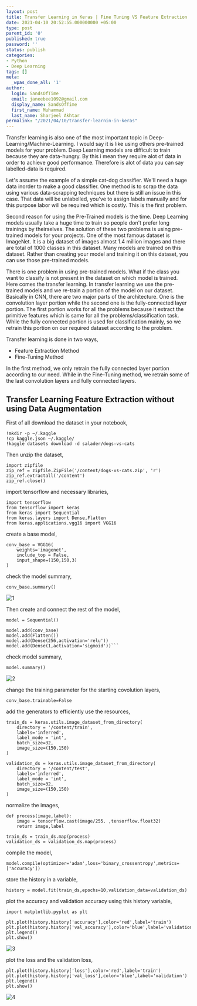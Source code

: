 ```yaml
---
layout: post
title: Transfer Learning in Keras | Fine Tuning VS Feature Extraction
date: 2021-04-10 20:52:55.000000000 +05:00
type: post
parent_id: '0'
published: true
password: ''
status: publish
categories:
- Python
- Deep Learning
tags: []
meta:
  _wpas_done_all: '1'
author:
  login: SandsOfTime
  email: janeebee1092@gmail.com
  display_name: SandsOfTime
  first_name: Muhammad
  last_name: Sharjeel Akhtar
permalink: "/2021/04/10/transfer-learnin-in-keras"
---
```

Transfer learning is also one of the most important topic in Deep-Learning/Machine-Learning. I would say it is like using others pre-trained models for your problem. Deep Learning models are difficult to train because they are data-hungry. By this i mean they require alot of data in order to achieve good performance. Therefore is alot of data you can say labelled-data is required. 

Let's assume the example of a simple cat-dog classifier. We'll need a huge data inorder to make a good classifier. One method is to scrap the data using various data-scrapping techniques but there is still an issue in this case. That data will be unlabelled, you've to assign labels manually and for this purpose labor will be required which is costly. This is the first problem.

Second reason for using the Pre-Trained models is the time. Deep Learning models usually take a huge time to train so people don't prefer long trainings by theirselves. The solution of these two problems is using pre-trained models for your projects. One of the most famous dataset is ImageNet. It is a big dataset of images almost 1.4 million images and there are total of 1000 classes in this dataset. Many models are trained on this dataset. Rather than creating your model and training it on this dataset, you can use those pre-trained models.

There is one problem in using pre-trained models. What if the class you want to classify is not present in the dataset on which model is trained. Here comes the transfer learning. In transfer learning we use the pre-trained models and we re-train a portion of the model on our dataset. Basically in CNN, there are two major parts of the architecture. One is the convolution layer portion while the second one is the fully-connected layer portion. The first portion works for all the problems because it extract the primitive features which is same for all the problems/classification task. While the fully connected portion is used for classification mainly, so we retrain this portion on our required dataset according to the problem.

Transfer learning is done in two ways,

* Feature Extraction Method
* Fine-Tuning Method

In the first method, we only retrain the fully connected layer portion according to our need. While in the Fine-Tuning method, we retrain some of the last convolution layers and fully connected layers. 

## Transfer Learning Feature Extraction without using Data Augmentation

First of all download the dataset in your notebook,

```
!mkdir -p ~/.kaggle
!cp kaggle.json ~/.kaggle/
!kaggle datasets download -d salader/dogs-vs-cats
```

Then unzip the dataset,

```
import zipfile
zip_ref = zipfile.ZipFile('/content/dogs-vs-cats.zip', 'r')
zip_ref.extractall('/content')
zip_ref.close()
```

import tensorflow and necessary libraries,

```
import tensorflow
from tensorflow import keras
from keras import Sequential
from keras.layers import Dense,Flatten
from keras.applications.vgg16 import VGG16
```

create a base model,

```
conv_base = VGG16(
    weights='imagenet',
    include_top = False,
    input_shape=(150,150,3)
)
```

check the model summary,

```
conv_base.summary()
```


![1](/assets/images/clt/transfer-learning-in-keras/1.png)

Then create and connect the rest of the model,

```
model = Sequential()

model.add(conv_base)
model.add(Flatten())
model.add(Dense(256,activation='relu'))
model.add(Dense(1,activation='sigmoid'))```
```
check model summary,

```
model.summary()
```

![2](/assets/images/clt/transfer-learning-in-keras/2.png)

change the training parameter for the starting covolution layers,

```
conv_base.trainable=False
```

add the generators to efficiently use the resources,

```
train_ds = keras.utils.image_dataset_from_directory(
    directory = '/content/train',
    labels='inferred',
    label_mode = 'int',
    batch_size=32,
    image_size=(150,150)
)

validation_ds = keras.utils.image_dataset_from_directory(
    directory = '/content/test',
    labels='inferred',
    label_mode = 'int',
    batch_size=32,
    image_size=(150,150)
)
```

normalize the images,

```
def process(image,label):
    image = tensorflow.cast(image/255. ,tensorflow.float32)
    return image,label

train_ds = train_ds.map(process)
validation_ds = validation_ds.map(process)
```

compile the model,

```
model.compile(optimizer='adam',loss='binary_crossentropy',metrics=['accuracy'])
```

store the history in a variable,

```
history = model.fit(train_ds,epochs=10,validation_data=validation_ds)
```

plot the accuracy and validation accuracy using this history variable,

```
import matplotlib.pyplot as plt

plt.plot(history.history['accuracy'],color='red',label='train')
plt.plot(history.history['val_accuracy'],color='blue',label='validation')
plt.legend()
plt.show()
```

![3](/assets/images/clt/transfer-learning-in-keras/3.png)

plot the loss and the validation loss,

```
plt.plot(history.history['loss'],color='red',label='train')
plt.plot(history.history['val_loss'],color='blue',label='validation')
plt.legend()
plt.show()
```

![4](/assets/images/clt/transfer-learning-in-keras/4.png)
